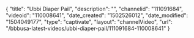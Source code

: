 {
    "title": "Ubbi Diaper Pail",
    "description": "",
    "channelid": "111091684",
    "videoid": "110008641",
    "date_created": "1502526012",
    "date_modified": "1504049177",
    "type": "captivate",
    "layout": "channelVideo",
    "url": "\/bbbusa-latest-videos\/ubbi-diaper-pail\/111091684-110008641"
}